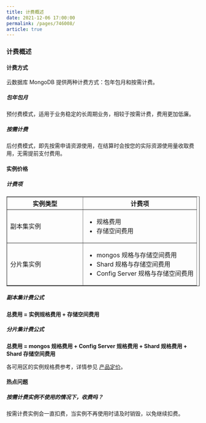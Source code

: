 ```yaml
---
title: 计费概述
date: 2021-12-06 17:00:00
permalink: /pages/746008/
article: true
---
```


### 计费概述

#### 计费方式

云数据库 MongoDB 提供两种计费方式：包年包月和按需计费。

##### 包年包月

预付费模式，适用于业务稳定的长周期业务，相较于按需计费，费用更加低廉。

##### 按需计费

后付费模式，即先按需申请资源使用，在结算时会按您的实际资源使用量收取费用，无需提前支付费用。

#### 实例价格

##### 计费项

<table width="95%" border="1" cellpadding="2" cellspacing="1">
	<thead>
        <tr>
            <th width="40%">实例类型</th>
            <th width="60%">计费项</th>
        </tr>
    </thead>
    <tbody>
        <tr>
            <td>副本集实例</td>
            <td>
            	<ul>
                    <li>规格费用</li>
                    <li>存储空间费用</li>
                </ul>
            </td>
        </tr>
        <tr>
            <td>分片集实例</td>
            <td>
            	<ul>
                    <li>mongos 规格与存储空间费用</li>
                    <li>Shard 规格与存储空间费用</li>
                    <li>Config Server 规格与存储空间费用</li>
                </ul>
            </td>
        </tr>
    </tbody>
</table>

##### 副本集计费公式

**总费用 = 实例规格费用 + 存储空间费用**

##### 分片集计费公式

**总费用 = mongos 规格费用 + Config Server 规格费用 + Shard 规格费用 + Shard 存储空间费用**

各可用区的实例规格费参考，详情参见 [产品定价](./01.产品定价.md)。

#### 热点问题

##### 按需计费实例不使用的情况下，收费吗？

按需计费实例会一直扣费，当实例不再使用时请及时销毁，以免继续扣费。
